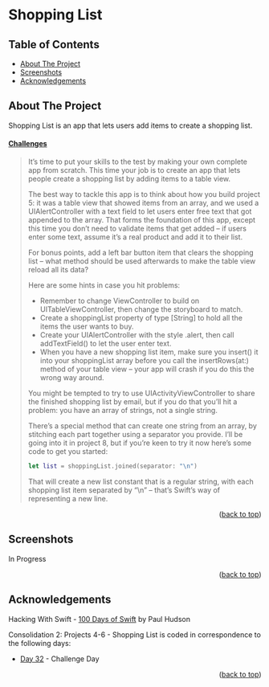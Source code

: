 # Shopping List


<!-- Table of Contents -->
## Table of Contents
* [About The Project](#about-the-project)
* [Screenshots](#screenshots)
* [Acknowledgements](#acknowledgements)


<!-- ABOUT THE PROJECT -->
## About The Project

Shopping List is an app that lets users add items to create a shopping list.

#### [Challenges](https://www.hackingwithswift.com/guide/3/3/challenge)
>It’s time to put your skills to the test by making your own complete app from scratch. This time your job is to create an app that lets people create a shopping list by adding items to a table view.
>
>The best way to tackle this app is to think about how you build project 5: it was a table view that showed items from an array, and we used a UIAlertController with a text field to let users enter free text that got appended to the array. That forms the foundation of this app, except this time you don’t need to validate items that get added – if users enter some text, assume it’s a real product and add it to their list.
>
>For bonus points, add a left bar button item that clears the shopping list – what method should be used afterwards to make the table view reload all its data?
>
>Here are some hints in case you hit problems:
>
>- Remember to change ViewController to build on UITableViewController, then change the storyboard to match.
>- Create a shoppingList property of type [String] to hold all the items the user wants to buy.
>- Create your UIAlertController with the style .alert, then call addTextField() to let the user enter text.
>- When you have a new shopping list item, make sure you insert() it into your shoppingList array before you call the insertRows(at:) method of your table view – your app will crash if you do this the wrong way around.
>
>You might be tempted to try to use UIActivityViewController to share the finished shopping list by email, but if you do that you’ll hit a problem: you have an array of strings, not a single string.
>
>There’s a special method that can create one string from an array, by stitching each part together using a separator you provide. I’ll be going into it in project 8, but if you’re keen to try it now here’s some code to get you started:
>
>```swift
>let list = shoppingList.joined(separator: "\n")
>```
>
>That will create a new list constant that is a regular string, with each shopping list item separated by “\n” – that’s Swift’s way of representing a new line.

<p align="right">(<a href="#top">back to top</a>)</p>


<!-- SCREENSHOTS -->
## Screenshots
In Progress

<p align="right">(<a href="#top">back to top</a>)</p>


<!-- ACKNOWLEDGEMENTS -->
## Acknowledgements
Hacking With Swift - [100 Days of Swift] by Paul Hudson

Consolidation 2: Projects 4-6 - Shopping List is coded in correspondence to the following days:
* [Day 32] - Challenge Day

<p align="right">(<a href="#top">back to top</a>)</p>



<!-- MARKDOWN LINKS & IMAGES -->
<!-- https://www.markdownguide.org/basic-syntax/#reference-style-links -->
[100 Days of Swift]: https://www.hackingwithswift.com/100 (100 Days of Swift)
[Day 32]: https://www.hackingwithswift.com/100/32
